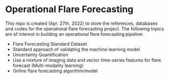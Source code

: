 # Operational Flare Forecasting

This repo is created (Apr. 27th, 2022) to store the references, databases and codes for the operational flare forecasting project. The following topics are of interest in building an operational flare forecasting pipeline:

* Flare Forecasting Standard Dataset
* Standard approach of validating the machine learning model
* Uncertainty Quantification
* Use a mixture of imaging data and vector time-series features for flare forecast (Multi-modality learning)
* Online flare forecasting algorithm/model

